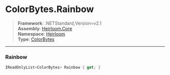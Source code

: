 # ColorBytes.Rainbow

> **Framework**: .NETStandard,Version=v2.1  
> **Assembly**: [Heirloom.Core][0]  
> **Namespace**: [Heirloom][0]  
> **Type**: [ColorBytes][1]

--------------------------------------------------------------------------------

### Rainbow

```cs
IReadOnlyList<ColorBytes> Rainbow { get; }
```

[0]: ../Heirloom.Core.md
[1]: Heirloom.ColorBytes.md
